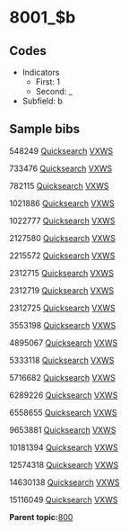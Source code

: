 # 8001\_$b

## Codes

-   Indicators
    -   First: 1
    -   Second: \_
-   Subfield: b

## Sample bibs

548249 [Quicksearch](https://search.library.yale.edu/catalog/548249) [VXWS](http://prodorbis.library.yale.edu:7014/vxws/GetHoldingsService?bibId=548249)

733476 [Quicksearch](https://search.library.yale.edu/catalog/733476) [VXWS](http://prodorbis.library.yale.edu:7014/vxws/GetHoldingsService?bibId=733476)

782115 [Quicksearch](https://search.library.yale.edu/catalog/782115) [VXWS](http://prodorbis.library.yale.edu:7014/vxws/GetHoldingsService?bibId=782115)

1021886 [Quicksearch](https://search.library.yale.edu/catalog/1021886) [VXWS](http://prodorbis.library.yale.edu:7014/vxws/GetHoldingsService?bibId=1021886)

1022777 [Quicksearch](https://search.library.yale.edu/catalog/1022777) [VXWS](http://prodorbis.library.yale.edu:7014/vxws/GetHoldingsService?bibId=1022777)

2127580 [Quicksearch](https://search.library.yale.edu/catalog/2127580) [VXWS](http://prodorbis.library.yale.edu:7014/vxws/GetHoldingsService?bibId=2127580)

2215572 [Quicksearch](https://search.library.yale.edu/catalog/2215572) [VXWS](http://prodorbis.library.yale.edu:7014/vxws/GetHoldingsService?bibId=2215572)

2312715 [Quicksearch](https://search.library.yale.edu/catalog/2312715) [VXWS](http://prodorbis.library.yale.edu:7014/vxws/GetHoldingsService?bibId=2312715)

2312719 [Quicksearch](https://search.library.yale.edu/catalog/2312719) [VXWS](http://prodorbis.library.yale.edu:7014/vxws/GetHoldingsService?bibId=2312719)

2312725 [Quicksearch](https://search.library.yale.edu/catalog/2312725) [VXWS](http://prodorbis.library.yale.edu:7014/vxws/GetHoldingsService?bibId=2312725)

3553198 [Quicksearch](https://search.library.yale.edu/catalog/3553198) [VXWS](http://prodorbis.library.yale.edu:7014/vxws/GetHoldingsService?bibId=3553198)

4895067 [Quicksearch](https://search.library.yale.edu/catalog/4895067) [VXWS](http://prodorbis.library.yale.edu:7014/vxws/GetHoldingsService?bibId=4895067)

5333118 [Quicksearch](https://search.library.yale.edu/catalog/5333118) [VXWS](http://prodorbis.library.yale.edu:7014/vxws/GetHoldingsService?bibId=5333118)

5716682 [Quicksearch](https://search.library.yale.edu/catalog/5716682) [VXWS](http://prodorbis.library.yale.edu:7014/vxws/GetHoldingsService?bibId=5716682)

6289226 [Quicksearch](https://search.library.yale.edu/catalog/6289226) [VXWS](http://prodorbis.library.yale.edu:7014/vxws/GetHoldingsService?bibId=6289226)

6558655 [Quicksearch](https://search.library.yale.edu/catalog/6558655) [VXWS](http://prodorbis.library.yale.edu:7014/vxws/GetHoldingsService?bibId=6558655)

9653881 [Quicksearch](https://search.library.yale.edu/catalog/9653881) [VXWS](http://prodorbis.library.yale.edu:7014/vxws/GetHoldingsService?bibId=9653881)

10181394 [Quicksearch](https://search.library.yale.edu/catalog/10181394) [VXWS](http://prodorbis.library.yale.edu:7014/vxws/GetHoldingsService?bibId=10181394)

12574318 [Quicksearch](https://search.library.yale.edu/catalog/12574318) [VXWS](http://prodorbis.library.yale.edu:7014/vxws/GetHoldingsService?bibId=12574318)

14630138 [Quicksearch](https://search.library.yale.edu/catalog/14630138) [VXWS](http://prodorbis.library.yale.edu:7014/vxws/GetHoldingsService?bibId=14630138)

15116049 [Quicksearch](https://search.library.yale.edu/catalog/15116049) [VXWS](http://prodorbis.library.yale.edu:7014/vxws/GetHoldingsService?bibId=15116049)

**Parent topic:**[800](../../tags/800/800.md)

